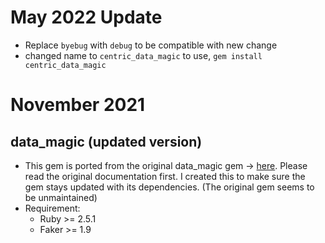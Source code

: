 # May 2022 Update
- Replace `byebug` with `debug` to be compatible with new change
- changed name to `centric_data_magic`  to use, `gem install centric_data_magic` 

# November 2021
## data_magic (updated version)
- This gem is ported from the original data_magic gem -> [here](https://github.com/cheezy/data_magic). Please read the original documentation first.
I created this to make sure the gem stays updated with its dependencies. (The original gem seems to be unmaintained)
- Requirement:
  - Ruby >= 2.5.1
  - Faker >= 1.9